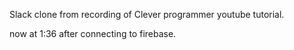 Slack clone from recording of Clever programmer youtube tutorial.

now at 1:36 after connecting to firebase.
